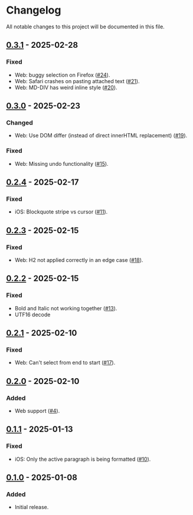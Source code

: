 # Changelog

All notable changes to this project will be documented in this file.

## [0.3.1] - 2025-02-28

### Fixed

-   Web: buggy selection on Firefox ([#24](https://github.com/s77rt/react-native-markdown/issues/24)).
-   Web: Safari crashes on pasting attached text ([#21](https://github.com/s77rt/react-native-markdown/issues/21)).
-   Web: MD-DIV has weird inline style ([#20](https://github.com/s77rt/react-native-markdown/issues/20)).

## [0.3.0] - 2025-02-23

### Changed

-   Web: Use DOM differ (instead of direct innerHTML replacement) ([#19](https://github.com/s77rt/react-native-markdown/pull/19)).

### Fixed

-   Web: Missing undo functionality ([#15](https://github.com/s77rt/react-native-markdown/issues/15)).

## [0.2.4] - 2025-02-17

### Fixed

-   iOS: Blockquote stripe vs cursor ([#11](https://github.com/s77rt/react-native-markdown/issues/11)).

## [0.2.3] - 2025-02-15

### Fixed

-   Web: H2 not applied correctly in an edge case ([#18](https://github.com/s77rt/react-native-markdown/issues/18)).

## [0.2.2] - 2025-02-15

### Fixed

-   Bold and Italic not working together ([#13](https://github.com/s77rt/react-native-markdown/issues/13)).
-   UTF16 decode

## [0.2.1] - 2025-02-10

### Fixed

-   Web: Can't select from end to start ([#17](https://github.com/s77rt/react-native-markdown/issues/17)).

## [0.2.0] - 2025-02-10

### Added

-   Web support ([#4](https://github.com/s77rt/react-native-markdown/issues/4)).

## [0.1.1] - 2025-01-13

### Fixed

-   iOS: Only the active paragraph is being formatted ([#10](https://github.com/s77rt/react-native-markdown/issues/10)).

## [0.1.0] - 2025-01-08

### Added

-   Initial release.

[0.3.1]: https://github.com/s77rt/react-native-markdown/compare/v0.3.0...v0.3.1
[0.3.0]: https://github.com/s77rt/react-native-markdown/compare/v0.2.4...v0.3.0
[0.2.4]: https://github.com/s77rt/react-native-markdown/compare/v0.2.3...v0.2.4
[0.2.3]: https://github.com/s77rt/react-native-markdown/compare/v0.2.2...v0.2.3
[0.2.2]: https://github.com/s77rt/react-native-markdown/compare/v0.2.1...v0.2.2
[0.2.1]: https://github.com/s77rt/react-native-markdown/compare/v0.2.0...v0.2.1
[0.2.0]: https://github.com/s77rt/react-native-markdown/compare/v0.1.1...v0.2.0
[0.1.1]: https://github.com/s77rt/react-native-markdown/compare/v0.1.0...v0.1.1
[0.1.0]: https://github.com/s77rt/react-native-markdown/releases/tag/v0.1.0
